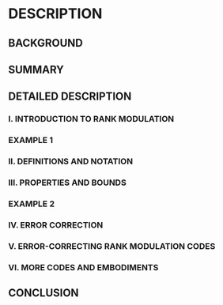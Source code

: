 # DESCRIPTION

## BACKGROUND

## SUMMARY

## DETAILED DESCRIPTION

### I. INTRODUCTION TO RANK MODULATION

### EXAMPLE 1

### II. DEFINITIONS AND NOTATION

### III. PROPERTIES AND BOUNDS

### EXAMPLE 2

### IV. ERROR CORRECTION

### V. ERROR-CORRECTING RANK MODULATION CODES

### VI. MORE CODES AND EMBODIMENTS

## CONCLUSION

